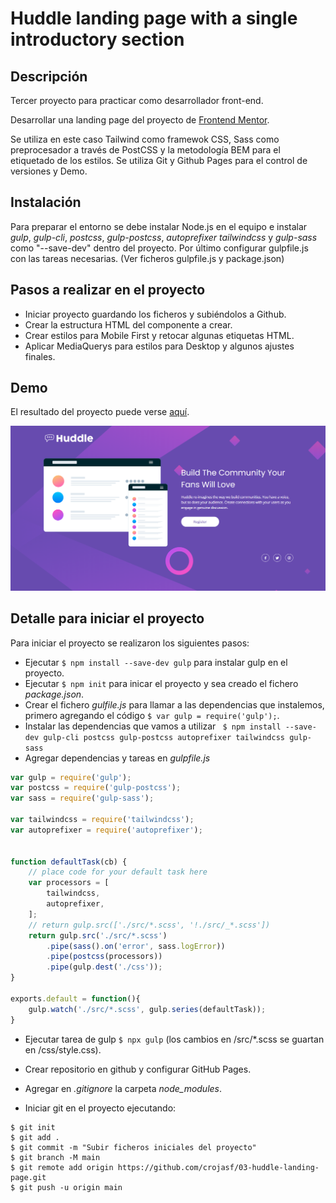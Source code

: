 # Huddle landing page with a single introductory section

## Descripción

Tercer proyecto para practicar como desarrollador front-end.

Desarrollar una landing page del proyecto de [Frontend Mentor](https://www.frontendmentor.io/challenges/huddle-landing-page-with-a-single-introductory-section-B_2Wvxgi0).

Se utiliza en este caso Tailwind como framewok CSS, Sass como preprocesador a través de PostCSS y la metodología BEM para el etiquetado de los estilos. Se utiliza Git y Github Pages para el control de versiones y Demo.

## Instalación

Para preparar el entorno se debe instalar Node.js en el equipo e instalar *gulp*, *gulp-cli*, *postcss*, *gulp-postcss*, *autoprefixer* *tailwindcss* y *gulp-sass* como "--save-dev" dentro del proyecto. Por último configurar gulpfile.js con las tareas necesarias. (Ver ficheros gulpfile.js y package.json)


## Pasos a realizar en el proyecto

+ Iniciar proyecto guardando los ficheros y subiéndolos a Github.
+ Crear la estructura HTML del componente a crear.
+ Crear estilos para Mobile First y retocar algunas etiquetas HTML.
+ Aplicar MediaQuerys para estilos para Desktop y algunos ajustes finales.

## Demo
El resultado del proyecto puede verse [aquí](https://crojasf.github.io/03-huddle-landing-page/).

![desktop-final](/design/desktop-final.png)



## Detalle para iniciar el proyecto
Para iniciar el proyecto se realizaron los siguientes pasos:

+ Ejecutar `$ npm install --save-dev gulp` para instalar gulp en el proyecto.
+ Ejecutar `$ npm init` para inicar el proyecto y sea creado el fichero *package.json*.
+ Crear el fichero *gulfile.js* para llamar a las dependencias que instalemos, primero agregando el código `$ var gulp = require('gulp');`.
+ Instalar las dependencias que vamos a utilizar ` $ npm install --save-dev gulp-cli postcss gulp-postcss autoprefixer tailwindcss gulp-sass`
+ Agregar dependencias y tareas en *gulpfile.js*

```js
var gulp = require('gulp');
var postcss = require('gulp-postcss');
var sass = require('gulp-sass');

var tailwindcss = require('tailwindcss');
var autoprefixer = require('autoprefixer');


function defaultTask(cb) {
	// place code for your default task here
	var processors = [
		tailwindcss,
		autoprefixer,
	];
	// return gulp.src(['./src/*.scss', '!./src/_*.scss'])
	return gulp.src('./src/*.scss')
		.pipe(sass().on('error', sass.logError))
		.pipe(postcss(processors))
		.pipe(gulp.dest('./css'));
}

exports.default = function(){
	gulp.watch('./src/*.scss', gulp.series(defaultTask));
}
```
+ Ejecutar tarea de gulp `$ npx gulp` (los cambios en /src/*.scss se guartan en /css/style.css).

+ Crear repositorio en github y configurar GitHub Pages.
+ Agregar en *.gitignore* la carpeta *node_modules*.
+ Iniciar git en el proyecto ejecutando:
```
$ git init
$ git add .
$ git commit -m "Subir ficheros iniciales del proyecto"
$ git branch -M main
$ git remote add origin https://github.com/crojasf/03-huddle-landing-page.git
$ git push -u origin main
```












